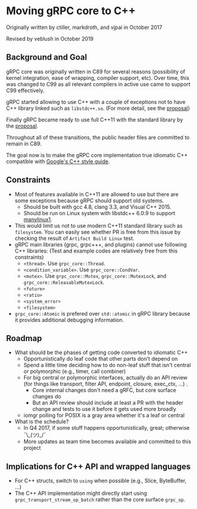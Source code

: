 # Moving gRPC core to C++

Originally written by ctiller, markdroth, and vjpai in October 2017

Revised by veblush in October 2019

## Background and Goal

gRPC core was originally written in C89 for several reasons
(possibility of kernel integration, ease of wrapping, compiler
support, etc). Over time, this was changed to C99 as all relevant
compilers in active use came to support C99 effectively.

gRPC started allowing to use C++ with a couple of exceptions not to
have C++ library linked such as `libstdc++.so`.
(For more detail, see the [proposal](https://github.com/grpc/proposal/blob/master/L6-core-allow-cpp.md))

Finally gRPC became ready to use full C++11 with the standard library by the [proposal](https://github.com[/grpc/proposal/blob/master/L59-core-allow-cppstdlib.md).

Throughout all of these transitions, the public header files are committed to remain in C89.

The goal now is to make the gRPC core implementation true idiomatic
C++ compatible with
[Google's C++ style guide](https://google.github.io/styleguide/cppguide.html).

## Constraints

- Most of features available in C++11 are allowed to use but there are some exceptions
  because gRPC should support old systems.
  - Should be built with gcc 4.8, clang 3.3, and Visual C++ 2015.
  - Should be run on Linux system with libstdc++ 6.0.9 to support
    [manylinux1](https://www.python.org/dev/peps/pep-0513).
- This would limit us not to use modern C++11 standard library such as `filesystem`.
  You can easily see whether PR is free from this issue by checking the result of
  `Artifact Build Linux` test.
- gRPC main libraries (grpc, grpc+++, and plugins) cannot use following C++ libraries:
  (Test and example codes are relatively free from this constraints)
  - `<thread>`. Use `grpc_core::Thread`.
  - `<condition_variable>`. Use `grpc_core::CondVar`.
  - `<mutex>`. Use `grpc_core::Mutex`, `grpc_core::MutexLock`, and `grpc_core::ReleasableMutexLock`.
  - `<future>`
  - `<ratio>`
  - `<system_error>`
  - `<filesystem>`
- `grpc_core::Atomic` is prefered over `std::atomic` in gRPC library because it provides
  additional debugging information.

## Roadmap

- What should be the phases of getting code converted to idiomatic C++
  - Opportunistically do leaf code that other parts don't depend on
  - Spend a little time deciding how to do non-leaf stuff that isn't central or polymorphic (e.g., timer, call combiner)
  - For big central or polymorphic interfaces, actually do an API review (for things like transport, filter API, endpoint, closure, exec_ctx, ...) .
    - Core internal changes don't need a gRFC, but core surface changes do
    - But an API review should include at least a PR with the header change and tests to use it before it gets used more broadly
  - iomgr polling for POSIX is a gray area whether it's a leaf or central
- What is the schedule?
  - In Q4 2017, if some stuff happens opportunistically, great; otherwise ¯\\\_(ツ)\_/¯
  - More updates as team time becomes available and committed to this project

## Implications for C++ API and wrapped languages

- For C++ structs, switch to `using` when possible (e.g., Slice,
ByteBuffer, ...)
- The C++ API implementation might directly start using
`grpc_transport_stream_op_batch` rather than the core surface `grpc_op`.
